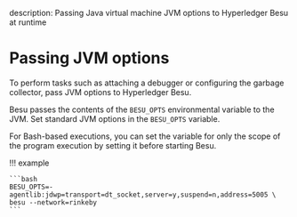description: Passing Java virtual machine JVM options to Hyperledger Besu at runtime
<!--- END of page meta data -->

# Passing JVM options

To perform tasks such as attaching a debugger or configuring the garbage collector, pass JVM
options to Hyperledger Besu.

Besu passes the contents of the `BESU_OPTS` environmental variable to the JVM. Set standard JVM
options in the `BESU_OPTS` variable.

For Bash-based executions, you can set the variable for only the scope of the program execution by
setting it before starting Besu.

!!! example

    ```bash
    BESU_OPTS=-agentlib:jdwp=transport=dt_socket,server=y,suspend=n,address=5005 \
    besu --network=rinkeby
    ```
